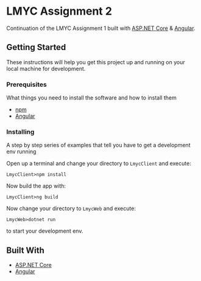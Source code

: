 # LMYC Assignment 2

Continuation of the LMYC Assignment 1 built with [ASP.NET Core](https://www.asp.net/core/overview/aspnet-vnext) & [Angular](https://angular.io/).


## Getting Started

These instructions will help you get this project up and running on your local machine for development.

### Prerequisites

What things you need to install the software and how to install them

-   [npm](https://www.npmjs.com/get-npm)
-   [Angular](https://angular.io/guide/quickstart)

### Installing

A step by step series of examples that tell you have to get a development env running

Open up a terminal and change your directory to `LmycClient` and execute:

    LmycClient>npm install

Now build the app with:

	LmycClient>ng build

Now change your directory to `LmycWeb` and execute:

    LmycWeb>dotnet run

to start your development env.

## Built With

-   [ASP.NET Core](https://www.asp.net/core/overview/aspnet-vnext)
-   [Angular](https://angular.io/)
